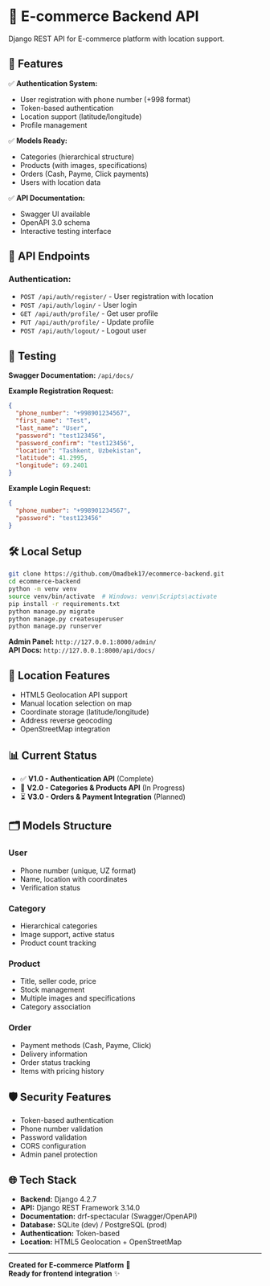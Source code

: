 # 🛒 E-commerce Backend API

Django REST API for E-commerce platform with location support.

## 🚀 Features

✅ **Authentication System:**
- User registration with phone number (+998 format)
- Token-based authentication  
- Location support (latitude/longitude)
- Profile management

✅ **Models Ready:**
- Categories (hierarchical structure)
- Products (with images, specifications)
- Orders (Cash, Payme, Click payments)
- Users with location data

✅ **API Documentation:**
- Swagger UI available
- OpenAPI 3.0 schema
- Interactive testing interface

## 🔗 API Endpoints

### Authentication:
- `POST /api/auth/register/` - User registration with location
- `POST /api/auth/login/` - User login
- `GET /api/auth/profile/` - Get user profile
- `PUT /api/auth/profile/` - Update profile  
- `POST /api/auth/logout/` - Logout user

## 🧪 Testing

**Swagger Documentation:** `/api/docs/`

**Example Registration Request:**
```json
{
  "phone_number": "+998901234567",
  "first_name": "Test",
  "last_name": "User",
  "password": "test123456",
  "password_confirm": "test123456",
  "location": "Tashkent, Uzbekistan",
  "latitude": 41.2995,
  "longitude": 69.2401
}
```

**Example Login Request:**
```json
{
  "phone_number": "+998901234567",
  "password": "test123456"
}
```

## 🛠️ Local Setup

```bash
git clone https://github.com/Omadbek17/ecommerce-backend.git
cd ecommerce-backend
python -m venv venv
source venv/bin/activate  # Windows: venv\Scripts\activate
pip install -r requirements.txt
python manage.py migrate
python manage.py createsuperuser
python manage.py runserver
```

**Admin Panel:** `http://127.0.0.1:8000/admin/`  
**API Docs:** `http://127.0.0.1:8000/api/docs/`

## 📱 Location Features

- HTML5 Geolocation API support
- Manual location selection on map
- Coordinate storage (latitude/longitude)  
- Address reverse geocoding
- OpenStreetMap integration

## 📊 Current Status

- ✅ **V1.0 - Authentication API** (Complete)
- 🚧 **V2.0 - Categories & Products API** (In Progress)
- ⏳ **V3.0 - Orders & Payment Integration** (Planned)

## 🗂️ Models Structure

### User
- Phone number (unique, UZ format)
- Name, location with coordinates
- Verification status

### Category  
- Hierarchical categories
- Image support, active status
- Product count tracking

### Product
- Title, seller code, price
- Stock management
- Multiple images and specifications
- Category association

### Order
- Payment methods (Cash, Payme, Click)
- Delivery information
- Order status tracking
- Items with pricing history

## 🛡️ Security Features

- Token-based authentication
- Phone number validation
- Password validation
- CORS configuration
- Admin panel protection

## 🌐 Tech Stack

- **Backend:** Django 4.2.7
- **API:** Django REST Framework 3.14.0
- **Documentation:** drf-spectacular (Swagger/OpenAPI)
- **Database:** SQLite (dev) / PostgreSQL (prod)
- **Authentication:** Token-based
- **Location:** HTML5 Geolocation + OpenStreetMap

---

**Created for E-commerce Platform** 🚀  
**Ready for frontend integration** ✨